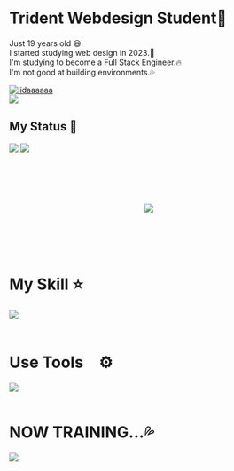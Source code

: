  # Trident Webdesign Student🏫　  　　
<p> 
Just 19 years old 😆<br>I started studying web design in 2023.📖<br> 
I'm studying to become a Full Stack Engineer.🔥<br>
I'm not good at building environments.💦</p>


  <a href="https://github.com/iidaaaaaa/iidaaaaaa/"> 
    <img src="https://komarev.com/ghpvc/?username=iidaaaaaa" alt="iidaaaaaa"  />
  </a>
  <div> <img src="https://img.shields.io/badge/Javascript-276DC3.svg?logo=javascript&style=flat"/></div><!-- --------------------------------- :) ---------------------------------- -->

##  My Status  🔰
<div>
  <img src="https://github-readme-stats.vercel.app/api?username=iidaaaaaa&theme=ambient_gradient&show_icons=true" />
  <img src="https://github-readme-stats.vercel.app/api/top-langs/?username=iidaaaaaa&layout=donut&theme=ambient_gradient"/>
  </div>
<br><br><br>

<div align="center">
    <h1>
        <img src="https://user-images.githubusercontent.com/74038190/225813708-98b745f2-7d22-48cf-9150-083f1b00d6c9.gif">
    </h1>
  </div>
<br><br><br> 

# My Skill ⭐️

<img src="https://skillicons.dev/icons?i=html,css,js,firebase,git,nodejs,wordpress,react,next,php,threejs,tailwind,express,vite,vercel,npm,astro,bootstrap,py,webpack" /> <br /><br />

# Use Tools　⚙️

<img src="https://skillicons.dev/icons?i=figma,codepen,ai,ps,vscode,discord,arduino,windows,apple" /> <br /><br />
# NOW TRAINING...💦

<img src="https://skillicons.dev/icons?i=nuxt,vue,jquery,ts,aws,java,electron,gcp,laravel,linux,ruby" /> <br /><br />


